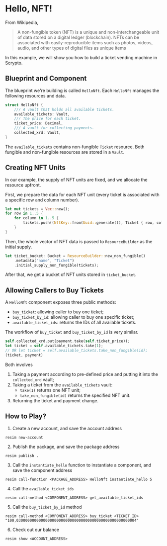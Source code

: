 # Hello, NFT!

From Wikipedia,

> A non-fungible token (NFT) is a unique and non-interchangeable unit of data stored on a digital ledger (blockchain). NFTs can be associated with easily-reproducible items such as photos, videos, audio, and other types of digital files as unique items

In this example, we will show you how to build a ticket vending machine in Scrypto.

## Blueprint and Component

The blueprint we're building is called `HelloNft`. Each `HelloNft` manages the following resources and data.

```rust
struct HelloNft {
    /// A vault that holds all available tickets.
    available_tickets: Vault,
    /// The price for each ticket.
    ticket_price: Decimal,
    /// A vault for collecting payments.
    collected_xrd: Vault,
}
```

The `available_tickets` contains non-fungible `Ticket` resource. Both fungible and non-fungible resources are stored in a `Vault`.

## Creating NFT Units

In our example, the supply of NFT units are fixed, and we allocate the resource upfront.

First, we prepare the data for each NFT unit (every ticket is associated with a specific row and column number).

```rust
let mut tickets = Vec::new();
for row in 1..5 {
    for column in 1..5 {
        tickets.push((NftKey::from(Uuid::generate()), Ticket { row, column }));
    }
}
```

Then, the whole vector of NFT data is passed to `ResourceBuilder` as the initial supply.

```rust
let ticket_bucket: Bucket = ResourceBuilder::new_non_fungible()
    .metadata("name", "Ticket")
    .initial_supply_non_fungible(tickets);
```

After that, we get a bucket of NFT units stored in `ticket_bucket`.

## Allowing Callers to Buy Tickets

A `HelloNft` component exposes three public methods:

* `buy_ticket`: allowing caller to buy one ticket;
* `buy_ticket_by_id`: allowing caller to buy one specific ticket;
* `available_ticket_ids`: returns the IDs of all available tickets.

The workflow of `buy_ticket` and `buy_ticket_by_id` is very similar.

```rust
self.collected_xrd.put(payment.take(self.ticket_price));
let ticket = self.available_tickets.take(1);
// OR let ticket = self.available_tickets.take_non_fungible(id);
(ticket, payment)
```

Both involves
1. Taking a payment according to pre-defined price and putting it into the `collected_xrd` vault;
1. Taking a ticket from the `available_tickets` vault:
   * `take(1)` returns one NFT unit;
   * `take_non_fungible(id)` returns the specified NFT unit.
1. Returning the ticket and payment change.

## How to Play?

1. Create a new account, and save the account address
```
resim new-account
```
2. Publish the package, and save the package address
```
resim publish .
```
3. Call the `instantiate_hello` function to instantiate a component, and save the component address
```
resim call-function <PACKAGE_ADDRESS> HelloNft instantiate_hello 5
```
4. Call the `available_ticket_ids`
```
resim call-method <COMPONENT_ADDRESS> get_available_ticket_ids
```
5. Call the `buy_ticket_by_id` method
```
resim call-method <COMPONENT_ADDRESS> buy_ticket <TICKET_ID> "100,030000000000000000000000000000000000000000000000000004"
```
6. Check out our balance
```
resim show <ACCOUNT_ADDRESS>
```